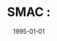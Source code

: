 ---
# Documentation: https://wowchemy.com/docs/managing-content/

title: 'SMAC :'
subtitle: ''
summary: ''
authors:
- kazienko
- Iwona Rygiel
- Bogdan Trawiński
- Edward Zarosa
tags: []
categories: []
date: '1995-01-01'
lastmod: 2022-10-07T05:47:06Z
featured: false
draft: false

# Featured image
# To use, add an image named `featured.jpg/png` to your page's folder.
# Focal points: Smart, Center, TopLeft, Top, TopRight, Left, Right, BottomLeft, Bottom, BottomRight.
image:
  caption: ''
  focal_point: ''
  preview_only: false

# Projects (optional).
#   Associate this post with one or more of your projects.
#   Simply enter your project's folder or file name without extension.
#   E.g. `projects = ["internal-project"]` references `content/project/deep-learning/index.md`.
#   Otherwise, set `projects = []`.
projects: []
publishDate: '2022-10-07T05:47:05.603969Z'
publication_types:
- '4'
abstract: ''
publication: ''
---